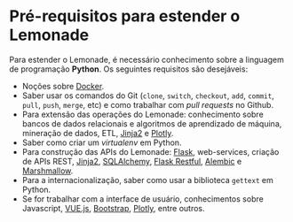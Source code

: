 # Pré-requisitos para estender o Lemonade
Para estender o Lemonade, é necessário conhecimento sobre a linguagem de programação
**Python**. Os seguintes requisitos são desejáveis:

- Noções sobre [Docker](https://docs.docker.com).
- Saber usar os comandos do Git (`clone`, `switch`, `checkout`, `add`, `commit`, 
`pull`, `push`, `merge`, etc) e como trabalhar com _pull requests_ no Github.
- Para extensão das operações do Lemonade: conhecimento sobre bancos de dados 
relacionais e algoritmos de aprendizado de máquina, mineração de dados, ETL,
[Jinja2](https://jinja.palletsprojects.com/en/3.1.x/) e [Plotly](https://plotly.com/python/). 
- Saber como criar um _virtualenv_ em Python.
- Para construção das APIs do Lemonade: [Flask](https://flask.palletsprojects.com/), 
web-services, criação de APIs REST, [Jinja2](https://jinja.palletsprojects.com/en/3.1.x/), 
[SQLAlchemy](https://docs.sqlalchemy.org/), [Flask Restful](https://flask-restful.readthedocs.io/en/latest/), 
[Alembic](https://alembic.sqlalchemy.org/) e [Marshmallow](https://marshmallow.readthedocs.io/). 
- Para a internacionalização, saber como usar a biblioteca `gettext` em Python.
- Se for trabalhar com a interface de usuário, conhecimentos sobre Javascript, 
[VUE.js](https://vuejs.org/guide/introduction.html), [Bootstrap](https://getbootstrap.com/), 
[Plotly](https://plotly.com/javascript/), entre outros.
